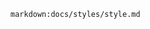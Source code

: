 `markdown:docs/styles/style.md`

<style>
  .gatsby-highlight + p {
    margin-top: 18px;
  }
  
  table {
    margin-top: 12px !important;
  }

  h4 {
   margin-top: 30px !important;
    margin-bottom: 12px !important;
  }

  h5 {
    font-size: 18px !important;
    line-height: 22px;
    margin-top: 1.5em !important;
  }

  h4 + h5 {
    margin-top: 20px !important;
  }

  code.language-text {
    padding: .2em;
    margin: 0;
    font-size: .85em;
    background-color: #f7f7f7 !important;
  }

  ul li {
    line-height: 1.5;
  }
</style>
